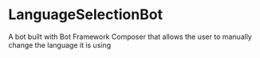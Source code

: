 # LanguageSelectionBot
A bot built with Bot Framework Composer that allows the user to manually change the language it is using
